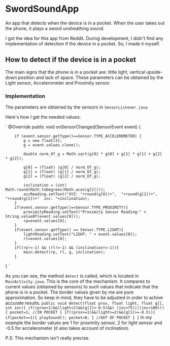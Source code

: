 # SwordSoundApp
An app that detects when the device is in a pocket. When the user takes out the phone, it plays a sword unsheathing sound.

I got the idea for this app from Reddit. During development, I didn't find any implementation of detection if the device in a pocket. So, I made it myself.

## How to detect if the device is in a pocket

The main signs that the phone is in a pocket are: little light, vertical upside-down position and lack of space.
These parameters can be obtained by the Light sensor, Accelerometer and Proximity sensor.

### Implementation

The parameters are obtained by the sensors in `SensorListener.java`

Here's how I get the needed values:

`   @Override
    public void onSensorChanged(SensorEvent event) {

        if (event.sensor.getType()==Sensor.TYPE_ACCELEROMETER) {
            g = new float[3];
            g = event.values.clone();

            double norm_Of_g = Math.sqrt(g[0] * g[0] + g[1] * g[1] + g[2] * g[2]);

            g[0] = (float) (g[0] / norm_Of_g);
            g[1] = (float) (g[1] / norm_Of_g);
            g[2] = (float) (g[2] / norm_Of_g);

            inclination = (int) Math.round(Math.toDegrees(Math.acos(g[2])));
            accReading.setText("XYZ: "+round(g[0])+",  "+round(g[1])+",  "+round(g[2])+"  inc: "+inclination);
        }
        if(event.sensor.getType()==Sensor.TYPE_PROXIMITY){
            proximityReading.setText("Proximity Sensor Reading:" + String.valueOf(event.values[0]));
            rp=event.values[0];
        }
        if(event.sensor.getType() == Sensor.TYPE_LIGHT){
            lightReading.setText("LIGHT: " + event.values[0]);
            rl=event.values[0];
        }
        if((rp!=-1) && (rl!=-1) && (inclination!=-1)){
            main.detect(rp, rl, g, inclination);
        }

}
`

As you can see, the method `detect` is called, which is located in `MainActivity.java`. This is the core of the mechanism.
It compares to current values (obtained by sensors) to such values that indicate that the phone is in a pocket. The border values given by me are pure approximation. So keep in mind, they have to be adjusted in order to achive accurate results.
`
public void detect(float prox, float light, float g[], int inc){
        if((prox<1)&&(light<2)&&(g[1]<-0.5)&&( (inc>75)||(inc<100))){
            pocket=1;
            //IN POCKET
        }
        if((prox>=1)&&(light>=2)&&(g[1]>=-0.5)){
            if(pocket==1){
                playSound();
                pocket=0;
            }
            //OUT OF POCKET
        }
}
`
In my example the border values are 1 for proximity sensor, 2 for light sensor and -0.5 for accelerometer (it also takes account of inclination).

P.S: This mechanism isn't really precise.



